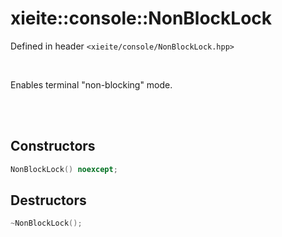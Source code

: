 # xieite::console::NonBlockLock
Defined in header `<xieite/console/NonBlockLock.hpp>`

<br/>

Enables terminal "non-blocking" mode.

<br/><br/>

## Constructors
```cpp
NonBlockLock() noexcept;
```

## Destructors
```cpp
~NonBlockLock();
```

